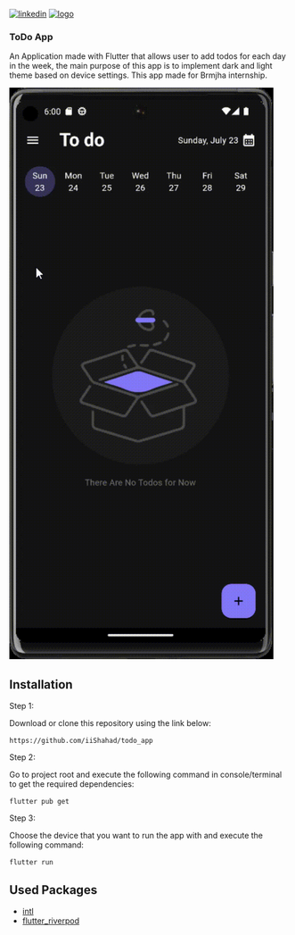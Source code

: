 [![linkedin](https://user-images.githubusercontent.com/82725533/192156276-d7227918-0a5e-4da1-97bd-21a329c8cd1b.png)](https://www.linkedin.com/in/ishahadmohammed/)      [![logo](https://user-images.githubusercontent.com/82725533/192156454-c1e2f302-de92-4cf0-81db-4593231ca05d.png)](https://twitter.com/iiShahadll)



### ToDo App

An Application made with Flutter that allows user to add todos for each day in the week, the main purpose of this app is to implement dark and light theme based on device settings.
This app made for Brmjha internship.

![](https://github.com/iiShahad/todo_app/blob/master/preview.gif)

## Installation

Step 1:

Download or clone this repository using the link below:
```
https://github.com/iiShahad/todo_app
```
Step 2:

Go to project root and execute the following command in console/terminal to get the required dependencies:
```
flutter pub get
```
Step 3:

Choose the device that you want to run the app with and execute the following command:
```
flutter run
```

## Used Packages
- [intl](https://pub.dev/packages/intl)
- [flutter_riverpod](https://pub.dev/packages/flutter_riverpod)
  



